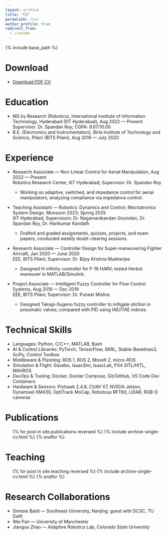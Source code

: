 ```yaml
---
layout: archive
title: "CV"
permalink: /cv/
author_profile: true
redirect_from:
  - /resume
---
```


{% include base_path %}

Download
======
* [Download PDF CV](/files/CV_sept_25.pdf)

Education
======
* MS by Research (Robotics), International Institute of Information Technology, Hyderabad (IIIT Hyderabad), Aug 2022 — Present  
  Supervisor: Dr. Spandan Roy; CGPA: 9.67/10.00
* B.E. (Electronics and Instrumentation), Birla Institute of Technology and Science, Pilani (BITS Pilani), Aug 2016 — July 2020

Experience
======
* Research Associate — Non-Linear Control for Aerial Manipulation, Aug 2022 — Present  
  Robotics Research Center, IIIT Hyderabad; Supervisor: Dr. Spandan Roy  
  - Working on adaptive, switched, and impedance control for aerial manipulators; analyzing compliance via impedance control.

* Teaching Assistant — Robotics: Dynamics and Control; Mechatronics System Design, Monsoon 2023; Spring 2025  
  IIIT Hyderabad; Supervisors: Dr. Nagamanikandan Govindan, Dr. Spandan Roy, Dr. Harikumar Kandath  
  - Drafted and graded assignments, quizzes, projects, and exam papers; conducted weekly doubt-clearing sessions.

* Research Associate — Controller Design for Super-maneuvering Fighter Aircraft, Jan 2020 — June 2020  
  EEE, BITS Pilani; Supervisor: Dr. Bijoy Krishna Mukherjee  
  - Designed H-infinity controller for F-18 HARV; tested Herbst maneuver in MATLAB/Simulink.

* Project Associate — Intelligent Fuzzy Controller for Flow Control Systems, Aug 2019 — Dec 2019  
  EEE, BITS Pilani; Supervisor: Dr. Puneet Mishra  
  - Designed Takagi–Sugeno fuzzy controller to mitigate stiction in pneumatic valves; compared with PID using IAE/ITAE indices.

Technical Skills
======
* Languages: Python, C/C++, MATLAB, Bash
* AI & Control Libraries: PyTorch, TensorFlow, SKRL, Stable-Baselines3, SciPy, Control Toolbox
* Middleware & Planning: ROS 1, ROS 2, MoveIt 2, micro-ROS
* Simulation & Flight: Gazebo, IsaacSim, IsaacLab, PX4 SITL/HITL, MAVROS
* DevOps & Tooling: Docker, Docker Compose, Git/GitHub, VS Code Dev Containers
* Hardware & Sensors: Pixhawk 2.4.8, CUAV X7, NVIDIA Jetson, Dynamixel XM430, OptiTrack MoCap, Robotous RFT60, LiDAR, RGB-D cameras

Publications
======
  <ul>{% for post in site.publications reversed %}
    {% include archive-single-cv.html %}
  {% endfor %}</ul>
  
Teaching
======
  <ul>{% for post in site.teaching reversed %}
    {% include archive-single-cv.html %}
  {% endfor %}</ul>
  
Research Collaborations
======
* Simone Baldi — Southeast University, Nanjing; guest with DCSC, TU Delft
* Wei Pan — University of Manchester
* Jianguo Zhao — Adaptive Robotics Lab, Colorado State University
